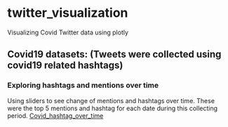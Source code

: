 # twitter_visualization
Visualizing Covid Twitter data using plotly

## Covid19 datasets: (Tweets were collected using covid19 related hashtags)
### Exploring hashtags and mentions over time 
Using sliders to see change of mentions and hashtags over time. These were the top 5 mentions and hashtag for each date during this collecting period. 
[Covid_hashtag_over_time](https://2miatran.github.io/twitter_visualization/Covid_hashtag_bar_over_time.html)
